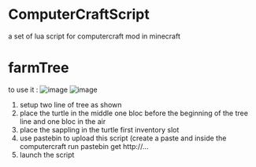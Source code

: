 # ComputerCraftScript
a set of lua script for computercraft mod in minecraft

# farmTree
to use it : 
![image](https://user-images.githubusercontent.com/15912256/182199914-eeec48b0-89de-4d6e-bf96-39c0b95af38d.png)
![image](https://user-images.githubusercontent.com/15912256/182200010-4ffc93c7-a19b-4f24-b7e3-6a443567c682.png)
1) setup two line of tree as shown
2) place the turtle in the middle one bloc before the beginning of the tree line and one bloc in the air
3) place the sappling in the turtle first inventory slot
4) use pastebin to upload this script (create a paste and inside the computercraft run pastebin get http://...
5) launch the script
